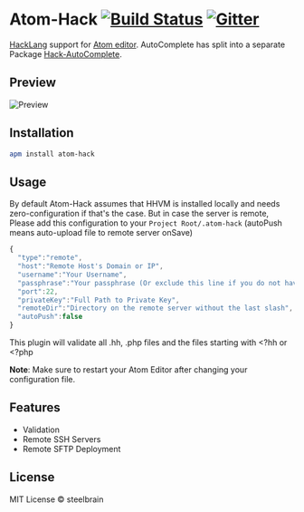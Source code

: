 # Atom-Hack [![Build Status](https://travis-ci.org/steelbrain/Atom-Hack.svg)](https://travis-ci.org/steelbrain/Atom-Hack) [![Gitter](https://badges.gitter.im/Join%20Chat.svg)](https://gitter.im/steelbrain/atom-hack)


[HackLang](https://github.com/facebook/hhvm) support for [Atom editor](http://atom.io).
AutoComplete has split into a separate Package [Hack-AutoComplete][HA].

## Preview
![Preview](https://cloud.githubusercontent.com/assets/4278113/5449170/4b1597b2-8512-11e4-86f0-2ac210f68263.png)

## Installation

```bash
apm install atom-hack
```

## Usage

By default Atom-Hack assumes that HHVM is installed locally and needs zero-configuration if that's the case. But in case the server is remote, Please add this configuration to your `Project Root/.atom-hack` (autoPush means auto-upload file to remote server onSave)
```js
{
  "type":"remote",
  "host":"Remote Host's Domain or IP",
  "username":"Your Username",
  "passphrase":"Your passphrase (Or exclude this line if you do not have one)",
  "port":22,
  "privateKey":"Full Path to Private Key",
  "remoteDir":"Directory on the remote server without the last slash",
  "autoPush":false
}
```
This plugin will validate all .hh, .php files and the files starting with <?hh or <?php

__Note__: Make sure to restart your Atom Editor after changing your configuration file.

## Features

 * Validation
 * Remote SSH Servers
 * Remote SFTP Deployment

## License

MIT License © steelbrain

[HA]:https://github.com/steelbrain/AutoComplete-Hack